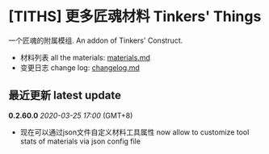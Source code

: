 # [TITHS] 更多匠魂材料 Tinkers' Things

一个匠魂的附属模组. An addon of Tinkers' Construct.

* 材料列表 all the materials: [materials.md](materials.md)
* 变更日志 change log: [changelog.md](changelog.md)

## 最近更新 latest update

**0.2.60.0** _2020-03-25 17:00_ (GMT+8)

* 现在可以通过json文件自定义材料工具属性 now allow to customize tool stats of materials via json config file
